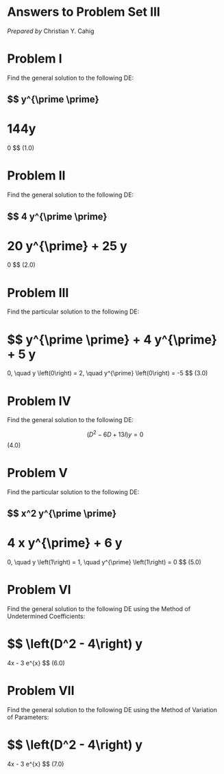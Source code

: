 # Answers to Problem Set III

*Prepared by*
Christian Y. Cahig

# Problem I

Find the general solution to the following DE:

$$
y^{\prime \prime}
-
144y
=
0
$$ (1.0)

# Problem II

Find the general solution to the following DE:

$$
4 y^{\prime \prime}
-
20 y^{\prime}
+
25 y
=
0
$$ (2.0)

# Problem III

Find the particular solution to the following DE:

$$
y^{\prime \prime}
+
4 y^{\prime}
+
5 y
=
0,
\quad
y \left(0\right) = 2,
\quad
y^{\prime} \left(0\right) = -5
$$ (3.0)

# Problem IV

Find the general solution to the following DE:

$$
\left(D^{2} -6D + 13I\right) y = 0
$$ (4.0)

# Problem V

Find the particular solution to the following DE:

$$
x^2 y^{\prime \prime}
-
4 x y^{\prime}
+
6 y
=
0,
\quad
y \left(1\right) = 1,
\quad
y^{\prime} \left(1\right) = 0
$$ (5.0)

# Problem VI

Find the general solution to the following DE
using the
Method of Undetermined Coefficients:

$$
\left(D^2 - 4\right) y
=
4x - 3 e^{x}
$$ (6.0)

# Problem VII

Find the general solution to the following DE
using the
Method of Variation of Parameters:

$$
\left(D^2 - 4\right) y
=
4x - 3 e^{x}
$$ (7.0)